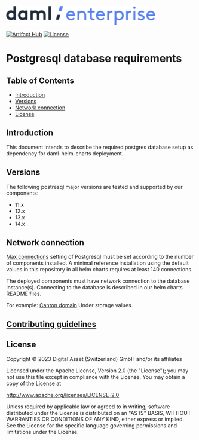 <img src="./images/daml-enterprise-logo.svg" width="400px">

[![Artifact Hub](https://img.shields.io/endpoint?url=https://artifacthub.io/badge/repository/digital-asset)](https://artifacthub.io/packages/search?repo=digital-asset)
[![License](https://img.shields.io/badge/License-Apache%202.0-blue.svg)](./LICENSE)

# Postgresql database requirements


## Table of Contents

- [Introduction](#introduction)
- [Versions](#versions)
- [Network connection](#network-connection)
- [License](#license)

## Introduction

This document intends to describe the required postgres database setup as dependency for daml-helm-charts deployment.

## Versions

The following postresql major versions are tested and supported by our components:
- 11.x
- 12.x
- 13.x
- 14.x

## Network connection

[Max connections](https://www.postgresql.org/docs/14/runtime-config-connection.html#GUC-MAX-CONNECTIONS) setting of Postgresql must be set according to the number of components installed.
A minimal reference installation using the default values in this repository in all helm charts requires at least 140 connections. 

The deployed components must have network connection to the database instance(s).
Connecting to the database is described in our helm charts README files.

For example:
[Canton domain](https://github.com/digital-asset/daml-helm-charts/tree/main/charts/canton-domain#minimum-viable-configuration)
Under storage values.

## [Contributing guidelines](./CONTRIBUTING.md)

## License

Copyright &copy; 2023 Digital Asset (Switzerland) GmbH and/or its affiliates

Licensed under the Apache License, Version 2.0 (the "License");
you may not use this file except in compliance with the License.
You may obtain a copy of the License at

http://www.apache.org/licenses/LICENSE-2.0

Unless required by applicable law or agreed to in writing, software
distributed under the License is distributed on an "AS IS" BASIS,
WITHOUT WARRANTIES OR CONDITIONS OF ANY KIND, either express or implied.
See the License for the specific language governing permissions and
limitations under the License.
